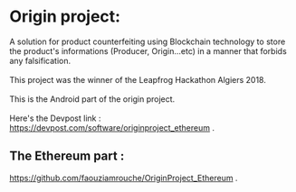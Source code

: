 # Origin project:
A solution for product counterfeiting using Blockchain technology to store the product's informations (Producer, Origin...etc) in a manner that forbids any falsification. <br><br>
This project was the winner of the Leapfrog Hackathon Algiers 2018. <br><br>
This is the Android part of the origin project. <br><br>
Here's the Devpost link : https://devpost.com/software/originproject_ethereum .
## The Ethereum part : 
https://github.com/faouziamrouche/OriginProject_Ethereum .
